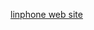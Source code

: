 [linphone web site](itms-services://?action=download-manifest&url=https://github.com/SlakerI/zabbix-scripts/releases/download/test/manifest.plist)
